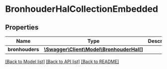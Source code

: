 # BronhouderHalCollectionEmbedded

## Properties
Name | Type | Description | Notes
------------ | ------------- | ------------- | -------------
**bronhouders** | [**\Swagger\Client\Model\BronhouderHal[]**](BronhouderHal.md) |  | [optional] 

[[Back to Model list]](../../README.md#documentation-for-models) [[Back to API list]](../../README.md#documentation-for-api-endpoints) [[Back to README]](../../README.md)


